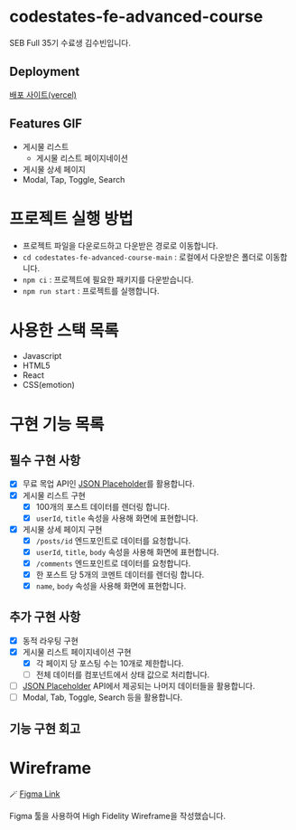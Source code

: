 # codestates-fe-advanced-course

SEB Full 35기 수료생 김수빈입니다.

## Deployment

[배포 사이트(vercel)](https://codestates-fe-advanced-course.vercel.app/)

## Features GIF

- 게시물 리스트
  - 게시물 리스트 페이지네이션
- 게시물 상세 페이지
- Modal, Tap, Toggle, Search

# 프로젝트 실행 방법

- 프로젝트 파일을 다운로드하고 다운받은 경로로 이동합니다.
- `cd codestates-fe-advanced-course-main` : 로컬에서 다운받은 폴더로 이동합니다.
- `npm ci` : 프로젝트에 필요한 패키지를 다운받습니다.
- `npm run start` : 프로젝트를 실행합니다.

# 사용한 스택 목록

- Javascript
- HTML5
- React
- CSS(emotion)

# 구현 기능 목록

## 필수 구현 사항

- [x] 무료 목업 API인 [JSON Placeholder](https://jsonplaceholder.typicode.com/)를 활용합니다.
- [x] 게시물 리스트 구현
  - [x] 100개의 포스트 데이터를 렌더링 합니다.
  - [x] `userId`, `title` 속성을 사용해 화면에 표현합니다.
- [x] 게시물 상세 페이지 구현
  - [x] `/posts/id` 엔드포인트로 데이터를 요청합니다.
  - [x] `userId`, `title`, `body` 속성을 사용해 화면에 표현합니다.
  - [x] `/comments` 엔드포인트로 데이터를 요청합니다.
  - [x] 한 포스트 당 5개의 코멘트 데이터를 렌더링 합니다.
  - [x] `name`, `body` 속성을 사용해 화면에 표현합니다.
  
## 추가 구현 사항

- [x] 동적 라우팅 구현
- [x] 게시물 리스트 페이지네이션 구현
  - [x] 각 페이지 당 포스팅 수는 10개로 제한합니다.
  - [ ] 전체 데이터를 컴포넌트에서 상태 값으로 처리합니다.
- [ ] [JSON Placeholder](https://jsonplaceholder.typicode.com/) API에서 제공되는 나머지 데이터들을 활용합니다.
- [ ] Modal, Tab, Toggle, Search 등을 활용합니다.

## 기능 구현 회고

# Wireframe

🪄 [Figma Link](https://www.figma.com/file/AqwWkdGAfoxRWaKt89Ciki/codestate-fe-advanced-course?node-id=0%3A1)

Figma 툴을 사용하여 High Fidelity Wireframe을 작성했습니다.
